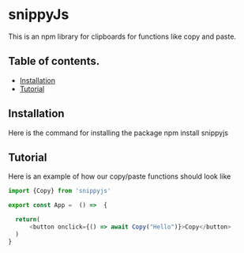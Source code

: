 # snippyJs
This is an npm library for clipboards for functions like copy and paste.

## Table of contents.
- [Installation](#installation)
- [Tutorial](#tutorial)

## Installation
Here is the command for installing the package
npm install snippyjs


## Tutorial
Here is an example of how our copy/paste functions should look like
```js
import {Copy} from 'snippyjs'

export const App =  () =>  {

  return(
      <button onclick={() => await Copy("Hello")}>Copy</button>
  )
}
